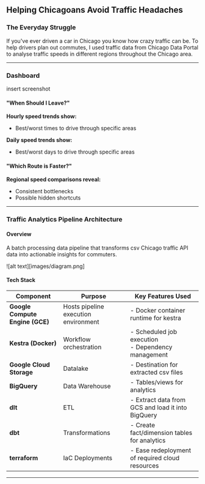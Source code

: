## Helping Chicagoans Avoid Traffic Headaches

### The Everyday Struggle
If you've ever driven a car in Chicago you know how crazy traffic can be. To help drivers plan out commutes, I used traffic data from Chicago Data Portal to analyse traffic speeds in different regions throughout the Chicago area.  

---

### Dashboard
insert screenshot

#### "When Should I Leave?"  
**Hourly speed trends show:**  
- Best/worst times to drive through specific areas  

**Daily speed trends show:**  
- Best/worst days to drive through specific areas  

#### "Which Route is Faster?"  
**Regional speed comparisons reveal:**  
- Consistent bottlenecks
- Possible hidden shortcuts

---

### Traffic Analytics Pipeline Architecture

#### Overview
A batch processing data pipeline that transforms csv Chicago traffic API data into actionable insights for commuters.

![alt text][images/diagram.png]

#### Tech Stack

| Component              | Purpose                                                                 | Key Features Used                     |
|------------------------|-------------------------------------------------------------------------|---------------------------------------|
| **Google Compute Engine (GCE)** | Hosts pipeline execution environment                                  | - Docker container runtime for kestra            |
| **Kestra (Docker)**     | Workflow orchestration                                                 | - Scheduled job execution<br>- Dependency management |
| **Google Cloud Storage**     | Datalake                                               | - Destination for extracted csv files |
| **BigQuery**     | Data Warehouse                                              | - Tables/views for analytics  |
| **dlt**     | ETL                                             | - Extract data from GCS and load it into BigQuery  |
| **dbt**     | Transformations                                             | - Create fact/dimension tables for analytics  |
| **terraform**     | IaC Deployments                                             | - Ease redeployment of required cloud resources  |

---

